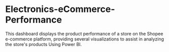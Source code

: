 # Electronics-eCommerce-Performance
This dashboard displays the product performance of a store on the Shopee e-commerce platform, providing several visualizations to assist in analyzing the store's products Using Power BI.
